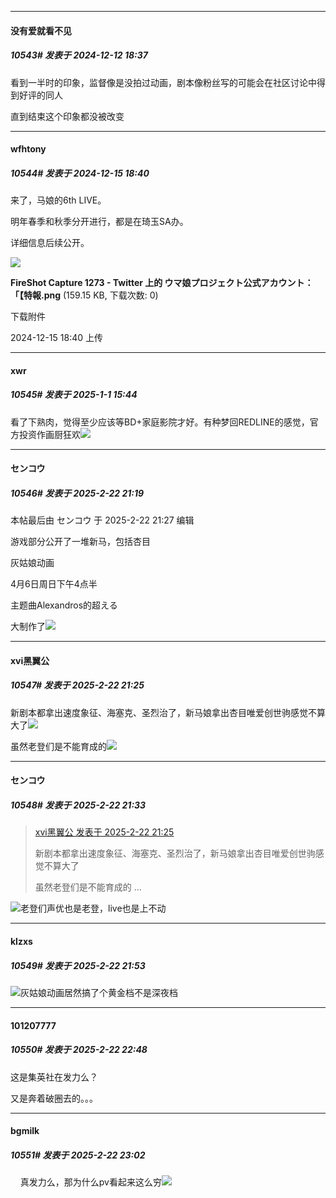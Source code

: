 ﻿
*****

####  没有爱就看不见  
##### 10543#       发表于 2024-12-12 18:37

看到一半时的印象，监督像是没拍过动画，剧本像粉丝写的可能会在社区讨论中得到好评的同人

直到结束这个印象都没被改变

*****

####  wfhtony  
##### 10544#       发表于 2024-12-15 18:40

来了，马娘的6th LIVE。

明年春季和秋季分开进行，都是在琦玉SA办。

详细信息后续公开。

<img src="https://img.saraba1st.com/forum/202412/15/184020a5b2btzd110uzgpd.png" referrerpolicy="no-referrer">

<strong>FireShot Capture 1273 - Twitter 上的 ウマ娘プロジェクト公式アカウント：「【特報.png</strong> (159.15 KB, 下载次数: 0)

下载附件

2024-12-15 18:40 上传

*****

####  xwr  
##### 10545#       发表于 2025-1-1 15:44

看了下熟肉，觉得至少应该等BD+家庭影院才好。有种梦回REDLINE的感觉，官方投资作画厨狂欢<img src="https://static.saraba1st.com/image/smiley/face2017/068.png" referrerpolicy="no-referrer">

*****

####  センコウ  
##### 10546#       发表于 2025-2-22 21:19

 本帖最后由 センコウ 于 2025-2-22 21:27 编辑 

游戏部分公开了一堆新马，包括杏目

灰姑娘动画

4月6日周日下午4点半

主题曲Alexandros的超える

大制作了<img src="https://static.saraba1st.com/image/smiley/face2017/091.png" referrerpolicy="no-referrer">

*****

####  xvi黑翼公  
##### 10547#       发表于 2025-2-22 21:25

新剧本都拿出速度象征、海塞克、圣烈治了，新马娘拿出杏目唯爱创世驹感觉不算大了<img src="https://static.saraba1st.com/image/smiley/face2017/037.png" referrerpolicy="no-referrer">

虽然老登们是不能育成的<img src="https://static.saraba1st.com/image/smiley/face2017/125.png" referrerpolicy="no-referrer">

*****

####  センコウ  
##### 10548#       发表于 2025-2-22 21:33

<blockquote><a href="httphttps://bbs.saraba1st.com/2b/forum.php?mod=redirect&amp;goto=findpost&amp;pid=67494725&amp;ptid=1590696" target="_blank">xvi黑翼公 发表于 2025-2-22 21:25</a>

新剧本都拿出速度象征、海塞克、圣烈治了，新马娘拿出杏目唯爱创世驹感觉不算大了

虽然老登们是不能育成的 ...</blockquote>
<img src="https://static.saraba1st.com/image/smiley/face2017/048.png" referrerpolicy="no-referrer">老登们声优也是老登，live也是上不动


*****

####  klzxs  
##### 10549#       发表于 2025-2-22 21:53

<img src="https://static.saraba1st.com/image/smiley/face2017/091.png" referrerpolicy="no-referrer">灰姑娘动画居然搞了个黄金档不是深夜档

*****

####  101207777  
##### 10550#       发表于 2025-2-22 22:48

这是集英社在发力么？

又是奔着破圈去的。。。

*****

####  bgmilk  
##### 10551#       发表于 2025-2-22 23:02

    真发力么，那为什么pv看起来这么穷<img src="https://static.saraba1st.com/image/smiley/face2017/037.png" referrerpolicy="no-referrer">

